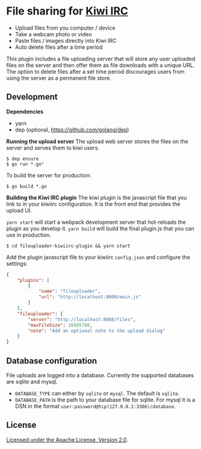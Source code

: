 # File sharing for [Kiwi IRC](https://kiwiirc.com)

* Upload files from you computer / device
* Take a webcam photo or video
* Paste files / images directly into Kiwi IRC
* Auto delete files after a time period

This plugin includes a file uploading server that will store any user uploaded files on the
server and then offer them as file downloads with a unique URL. The option to delete files
after a set time period discourages users from using the server as a permanent file store.

## Development

**Dependencies**
* yarn
* dep (optional, https://github.com/golang/dep)

**Running the upload server**
The upload web server stores the files on the server and serves them to kiwi users.
```console
$ dep ensure
$ go run *.go"
```

To build the server for production:
```console
$ go build *.go
```

**Building the Kiwi IRC plugin**
The kiwi plugin is the javascript file that you link to in your kiwiirc configuration. It is the front end that provides the upload UI.

`yarn start` will start a webpack development server that hot-reloads the plugin as you develop it.
`yarn build` will build the final plugin.js that you can use in production.

```console
$ cd fileuploader-kiwiirc-plugin && yarn start
```

Add the plugin javascript file to your kiwiirc `config.json` and configure the settings:

```json
{
	"plugins": [
		{
			"name": "fileuploader",
			"url": "http://localhost:9000/main.js"
		}
	],
	"fileuploader": {
		"server": "http://localhost:8088/files",
		"maxFileSize": 10485760,
		"note": "Add an optional note to the upload dialog"
	}
}
```

## Database configuration
File uploads are logged into a database. Currently the supported databases are sqlite and mysql.

* `DATABASE_TYPE` can either by `sqlite` or `mysql`. The default is `sqlite`.
* `DATABASE_PATH` is the path to your database file for sqlite. For mysql it is a DSN in the format `user:password@tcp(127.0.0.1:3306)/database`.

## License

[ Licensed under the Apache License, Version 2.0](LICENSE).
